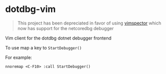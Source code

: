 # dotdbg-vim

> This project has been depreciated in favor of using [vimspector](https://github.com/puremourning/vimspector) which now has support for the netcoredbg debugger

Vim client for the dotdbg dotnet debugger frontend

To use map a key to `StartDebugger()`

For example:
```vim
nnoremap <C-F10> :call StartDebugger()
```
